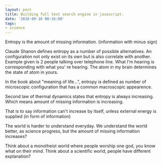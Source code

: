 ```yaml
---
layout: post
title: Building full text search engine in javascript.
date: '2018-09-16 00:16:00'
tags:
- science
---
```


Entropy is the amount of missing information. (information with minus sign)

Claude Shanon defines entropy as a number of possible alternatives. An configuration not only exist on its own but is also correlate with another. Example given is 2 people talking over telephone line. What I'm hearing is corresponding with what you' re hearing. The atom in my brain determines the state of atom in yours. 

In the book about "meaning of life...", entropy is defined as number of microscopic configuration that has a common macroscopic appearence. 

Second law of thermal dynamics states that entropy is always increasing. Which means amount of missing information is increasing. 

That is to say information can't increase by itself, unless external energy is supplied (in form of information)

The world is harder to understand everyday. We understand the world better, as science progress, but the amount of missing information increases? 

Think about a monotheist world where people worship one god, you know what on their mind. Think about a scientific world, people have different explanation? 